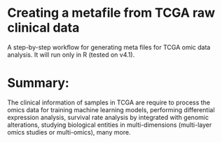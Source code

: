 # Creating a metafile from TCGA raw clinical data
A step-by-step workflow for generating meta files for TCGA omic data analysis. It will run only in R (tested on v4.1).

# Summary:
The clinical information of samples in TCGA are require to process the omics data for training machine learning models, performing differential expression analysis, survival rate analysis by integrated with genomic alterations, studying biological entities in multi-dimensions (multi-layer omics studies or multi-omics), many more.

